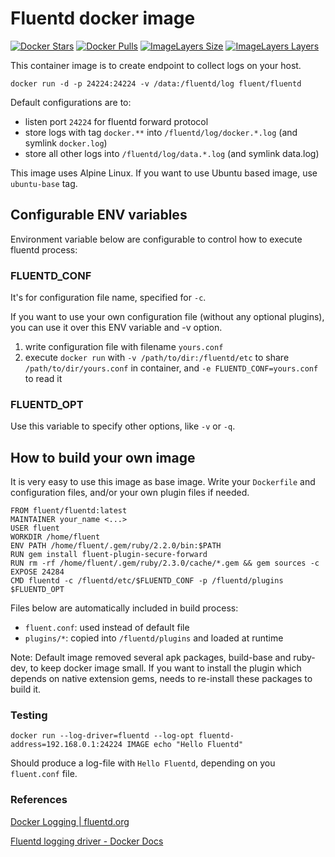 # Fluentd docker image

[![Docker Stars](https://img.shields.io/docker/stars/fluent/fluentd.svg)](https://hub.docker.com/r/fluent/fluentd/)
[![Docker Pulls](https://img.shields.io/docker/pulls/fluent/fluentd.svg)](https://hub.docker.com/r/fluent/fluentd/)
[![ImageLayers Size](https://img.shields.io/imagelayers/image-size/fluent/fluentd/latest.svg)](https://hub.docker.com/r/fluent/fluentd/)
[![ImageLayers Layers](https://img.shields.io/imagelayers/layers/fluent/fluentd/latest.svg)](https://hub.docker.com/r/fluent/fluentd/)

This container image is to create endpoint to collect logs on your host.

```
docker run -d -p 24224:24224 -v /data:/fluentd/log fluent/fluentd
```

Default configurations are to:

* listen port `24224` for fluentd forward protocol
* store logs with tag `docker.**` into `/fluentd/log/docker.*.log` (and symlink `docker.log`)
* store all other logs into `/fluentd/log/data.*.log` (and symlink data.log)

This image uses Alpine Linux. If you want to use Ubuntu based image, use `ubuntu-base` tag.

## Configurable ENV variables

Environment variable below are configurable to control how to execute fluentd process:

### FLUENTD_CONF

It's for configuration file name, specified for `-c`.

If you want to use your own configuration file (without any optional plugins), you can use it over this ENV variable and -v option.

1. write configuration file with filename `yours.conf`
2. execute `docker run` with `-v /path/to/dir:/fluentd/etc` to share `/path/to/dir/yours.conf` in container, and `-e FLUENTD_CONF=yours.conf` to read it

### FLUENTD_OPT

Use this variable to specify other options, like `-v` or `-q`.

## How to build your own image

It is very easy to use this image as base image. Write your `Dockerfile` and configuration files, and/or your own plugin files if needed.

```
FROM fluent/fluentd:latest
MAINTAINER your_name <...>
USER fluent
WORKDIR /home/fluent
ENV PATH /home/fluent/.gem/ruby/2.2.0/bin:$PATH
RUN gem install fluent-plugin-secure-forward
RUN rm -rf /home/fluent/.gem/ruby/2.3.0/cache/*.gem && gem sources -c
EXPOSE 24284
CMD fluentd -c /fluentd/etc/$FLUENTD_CONF -p /fluentd/plugins $FLUENTD_OPT
```

Files below are automatically included in build process:

- `fluent.conf`: used instead of default file
- `plugins/*`: copied into `/fluentd/plugins` and loaded at runtime

Note: Default image removed several apk packages, build-base and ruby-dev, to keep docker image small. If you want to install the plugin which depends on native extension gems, needs to re-install these packages to build it.

### Testing

```
docker run --log-driver=fluentd --log-opt fluentd-address=192.168.0.1:24224 IMAGE echo "Hello Fluentd"  
```

Should produce a log-file with `Hello Fluentd`, depending on you `fluent.conf` file.

### References 

[Docker Logging | fluentd.org](http://www.fluentd.org/guides/recipes/docker-logging)

[Fluentd logging driver - Docker Docs](https://docs.docker.com/engine/reference/logging/fluentd/)

